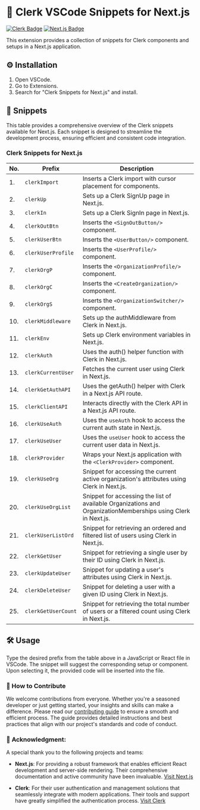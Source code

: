 # 📘 Clerk VSCode Snippets for Next.js

[![Clerk Badge](https://img.shields.io/badge/Clerk-Next.js-blue)](https://www.clerk.dev/)
[![Next.js Badge](https://img.shields.io/badge/Next.js-13.0.0-black)](https://nextjs.org/)

This extension provides a collection of snippets for Clerk components and setups in a Next.js application.

## ⚙️ Installation

1. Open VSCode.
2. Go to Extensions.
3. Search for "Clerk Snippets for Next.js" and install.

## 📝 Snippets

This table provides a comprehensive overview of the Clerk snippets available for Next.js. Each snippet is designed to streamline the development process, ensuring efficient and consistent code integration.

### Clerk Snippets for Next.js

| No. | Prefix                  | Description                                               |
|-----|-------------------------|-----------------------------------------------------------|
| 1.  | `clerkImport`           | Inserts a Clerk import with cursor placement for components. |
| 2.  | `clerkUp`               | Sets up a Clerk SignUp page in Next.js.                   |
| 3.  | `clerkIn`               | Sets up a Clerk SignIn page in Next.js.                   |
| 4.  | `clerkOutBtn`           | Inserts the `<SignOutButton/>` component.                 |
| 5.  | `clerkUserBtn`          | Inserts the `<UserButton/>` component.                    |
| 6.  | `clerkUserProfile`      | Inserts the `<UserProfile/>` component.                   |
| 7.  | `clerkOrgP`             | Inserts the `<OrganizationProfile/>` component.           |
| 8.  | `clerkOrgC`             | Inserts the `<CreateOrganization/>` component.            |
| 9.  | `clerkOrgS`             | Inserts the `<OrganizationSwitcher/>` component.          |
| 10. | `clerkMiddleware`       | Sets up the authMiddleware from Clerk in Next.js.         |
| 11. | `clerkEnv`              | Sets up Clerk environment variables in Next.js.           |
| 12. | `clerkAuth`             | Uses the auth() helper function with Clerk in Next.js.    |
| 13. | `clerkCurrentUser`      | Fetches the current user using Clerk in Next.js.          |
| 14. | `clerkGetAuthAPI`       | Uses the getAuth() helper with Clerk in a Next.js API route. |
| 15. | `clerkClientAPI`        | Interacts directly with the Clerk API in a Next.js API route. |
| 16. | `clerkUseAuth`          | Uses the `useAuth` hook to access the current auth state in Next.js. |
| 17. | `clerkUseUser`          | Uses the `useUser` hook to access the current user data in Next.js. |
| 18. | `clerkProvider`         | Wraps your Next.js application with the `<ClerkProvider>` component. |
| 19. | `clerkUseOrg`           | Snippet for accessing the current active organization's attributes using Clerk in Next.js. |
| 20. | `clerkUseOrgList`       | Snippet for accessing the list of available Organizations and OrganizationMemberships using Clerk in Next.js.|
| 21. | `clerkUserListOrd`      | Snippet for retrieving an ordered and filtered list of users using Clerk in Next.js. |
| 22. | `clerkGetUser`          | Snippet for retrieving a single user by their ID using Clerk in Next.js. |
| 23. | `clerkUpdateUser`       | Snippet for updating a user's attributes using Clerk in Next.js. |
| 24. | `clerkDeleteUser`       | Snippet for deleting a user with a given ID using Clerk in Next.js. |
| 25. | `clerkGetUserCount`     | Snippet for retrieving the total number of users or a filtered count using Clerk in Next.js. |



## 🛠 Usage

Type the desired prefix from the table above in a JavaScript or React file in VSCode. The snippet will suggest the corresponding setup or component. Upon selecting it, the provided code will be inserted into the file.


### 🤝 How to Contribute


We welcome contributions from everyone. Whether you're a seasoned developer or just getting started, your insights and skills can make a difference. Please read our [contributing guide](CONTRIBUTING.md) to ensure a smooth and efficient process. The guide provides detailed instructions and best practices that align with our project's standards and code of conduct.



### 🙏 **Acknowledgment**:


A special thank you to the following projects and teams:

- **Next.js**: For providing a robust framework that enables efficient React development and server-side rendering. Their comprehensive documentation and active community have been invaluable. [Visit Next.js](https://nextjs.org/)

- **Clerk**: For their user authentication and management solutions that seamlessly integrate with modern applications. Their tools and support have greatly simplified the authentication process. [Visit Clerk](https://clerk.com/)

